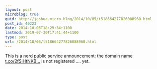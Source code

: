 ```yaml
---
layout: post
microblog: true
guid: http://joshua.micro.blog/2014/10/05/t518664277826088960.html
post_id: 40223
date: 2014-10-05T18:29:34+1100
lastmod: 2019-07-30T17:41:44+1100
type: post
url: /2014/10/05/t518664277826088960.html
---
```

This is a nerd public service announcement: the domain name [t.co/2fSlHtNKB...](http://t.co/2fSlHtNKBK) is not registered .... yet.
